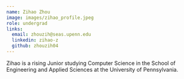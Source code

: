 ```yaml
---
name: Zihao Zhou
image: images/zihao_profile.jpeg
role: undergrad
links:
  email: zhouzih@seas.upenn.edu
  linkedin: zihao-z
  github: zhouzih04
---
```


Zihao is a rising Junior studying Computer Science in the School of Engineering and Applied Sciences 
at the University of Pennsylvania.
